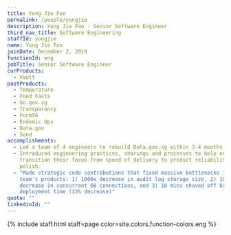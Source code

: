 ```yaml
---
title: Yong Jie Foo
permalink: /people/yongjie
description: Yong Jie Foo - Senior Software Engineer
third_nav_title: Software Engineering
staffId: yongjie
name: Yong Jie Foo
joinDate: December 2, 2019
functionId: eng
jobTitle: Senior Software Engineer
curProducts:
  - Vault
pastProducts:
  - Temperature
  - Food Facts
  - Go.gov.sg
  - Transparency
  - FormSG
  - Endemic Ops
  - Data.gov
  - Send
accomplishments:
  - Led a team of 4 engineers to rebuild Data.gov.sg within 3-4 months
  - Introduced engineering practices, sharings and processes to help engineers
    transition their focus from speed of delivery to product reliability and
    polish.
  - "Made strategic code contributions that fixed massive bottlenecks in Vault
    team's products: 1) 1000x decrease in audit log storage size, 2) 100x
    decrease in concurrent DB connections, and 3) 10 mins shaved off backend
    deployment time (33% decrease)"
quote: ""
linkedinId: ""
---
```


{% include staff.html staff=page color=site.colors.function-colors.eng %}
